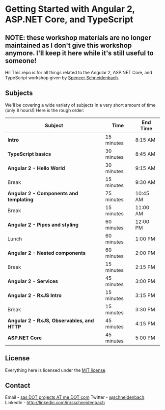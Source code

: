 # Getting Started with Angular 2, ASP.NET Core, and TypeScript

## NOTE: these workshop materials are no longer maintained as I don't give this workshop anymore. I'll keep it here while it's still useful to someone!

Hi! This repo is for all things related to the Angular 2, ASP.NET Core, and TypeScript workshop given by [Spencer Schneidenbach](http://schneids.net).

## Subjects
We'll be covering a wide variety of subjects in a very short amount of time (only 8 hours!)  Here is the rough order:

Subject | Time | End Time
------- | ---- | --------
**Intro** | 15 minutes | 8:15 AM
**TypeScript basics** | 30 minutes | 8:45 AM
**Angular 2 - Hello World** | 30 minutes | 9:15 AM
Break | 15 minutes | 9:30 AM
**Angular 2 - Components and templating** | 75 minutes | 10:45 AM
Break | 15 minutes | 11:00 AM
**Angular 2 - Pipes and styling** | 60 minutes | 12:00 PM 
Lunch | 60 minutes | 1:00 PM
**Angular 2 - Nested components** | 60 minutes | 2:00 PM
Break | 15 minutes | 2:15 PM
**Angular 2 - Services** | 45 minutes | 3:00 PM
**Angular 2 - RxJS Intro** | 15 minutes | 3:15 PM
Break | 15 minutes | 3:30 PM
**Angular 2 - RxJS, Observables, and HTTP** | 45 minutes | 4:15 PM
**ASP.NET Core** | 45 minutes | 5:00 PM

## License

Everything here is licensed under the [MIT license](LICENSE).

## Contact

Email - [sas DOT projects AT me DOT com](mailto:sas.projects@me.com)
Twitter - [@schneidenbach](http://twitter.com/schneidenbach)
LinkedIn - http://linkedin.com/in/sschneidenbach
